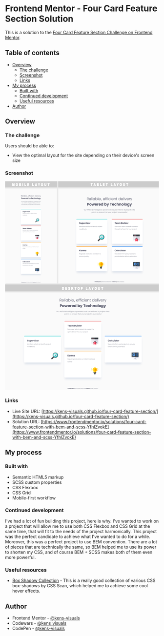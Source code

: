 # Frontend Mentor - Four Card Feature Section Solution

This is a solution to the [Four Card Feature Section Challenge on Frontend Mentor](https://www.frontendmentor.io/challenges/four-card-feature-section-weK1eFYK).

## Table of contents

- [Overview](#overview)
  - [The challenge](#the-challenge)
  - [Screenshot](#screenshot)
  - [Links](#links)
- [My process](#my-process)
  - [Built with](#built-with)
  - [Continued development](#continued-development)
  - [Useful resources](#useful-resources)
- [Author](#author)

## Overview

### The challenge

Users should be able to:

- View the optimal layout for the site depending on their device's screen size

### Screenshot

![screenshot](./images/screenshot.png)

### Links

- Live Site URL: [https://kens-visuals.github.io/four-card-feature-section/](https://kens-visuals.github.io/four-card-feature-section/)
- Solution URL: [https://www.frontendmentor.io/solutions/four-card-feature-section-with-bem-and-scss-YfhlZvokE](https://www.frontendmentor.io/solutions/four-card-feature-section-with-bem-and-scss-YfhlZvokE)

## My process

### Built with

- Semantic HTML5 markup
- SCSS custom properties
- CSS Flexbox
- CSS Grid
- Mobile-first workflow

### Continued development

I've had a lot of fun building this project, here is why. I've wanted to work on a project that will allow me to use both CSS Flexbox and CSS Grid at the same time, that will fit to the needs of the project harmonically. This project was the perfect candidate to achieve what I've wanted to do for a while. Moreover, this was a perfect project to use BEM convention. There are a lot of pieces that are technically the same, so BEM helped me to use its power to shorten my CSS, and of course BEM + SCSS makes both of them even more powerful.

### Useful resources

- [Box Shadow Collection](https://getcssscan.com/css-box-shadow-examples) - This is a really good collection of various CSS box-shadows by CSS Scan, which helped me to achieve some cool hover effects.

## Author

- Frontend Mentor - [@kens-visuals](https://www.frontendmentor.io/profile/kens-visuals)
- Codewars - [@kens_visuals](https://www.codewars.com/users/kens_visuals)
- CodePen - [@kens-visuals](https://codepen.io/kens-visuals)
